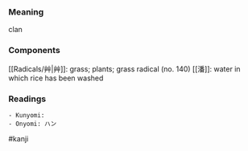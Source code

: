 ### Meaning

clan

### Components

[[Radicals/艸|艸]]: grass; plants; grass radical (no. 140) [[潘]]: water in which rice has been washed

### Readings

```
- Kunyomi: 
- Onyomi: ハン
```

#kanji